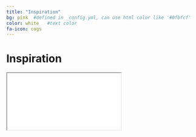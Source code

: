 ```yaml
---
title: "Inspiration"
bg: pink  #defined in _config.yml, can use html color like '#0fbfcf'
color: white   #text color
fa-icon: cogs
---
```


# Inspiration


<div class="icontain">
  <iframe src="//www.youtube.com/embed/8yis7GzlXNM" allowfullscreen></iframe>
</div>